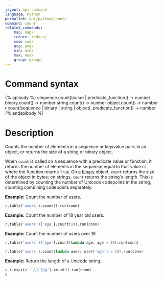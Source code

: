 ```yaml
---
layout: api-command
language: Python
permalink: api/python/count/
command: count
related_commands:
    map: map/
    reduce: reduce/
    sum: sum/
    avg: avg/
    min: min/
    max: max/
    group: group/
---
```


# Command syntax #

{% apibody %}
sequence.count([value | predicate_function]) &rarr; number
binary.count() &rarr; number
string.count() &rarr; number
object.count() &rarr; number
r.count(sequence | binary | string | object[, predicate_function]) &rarr; number
{% endapibody %}

# Description #

Counts the number of elements in a sequence or key/value pairs in an object, or returns the size of a string or binary object.

When `count` is called on a sequence with a predicate value or function, it returns the number of elements in the sequence equal to that value or where the function returns `True`. On a [binary](/api/python/binary) object, `count` returns the size of the object in bytes; on strings, `count` returns the string's length. This is determined by counting the number of Unicode codepoints in the string, counting combining codepoints separately.

__Example:__ Count the number of users.

```py
r.table('users').count().run(conn)
```

__Example:__ Count the number of 18 year old users.

```py
r.table('users')['age'].count(18).run(conn)
```

__Example:__ Count the number of users over 18.

```py
r.table('users')['age'].count(lambda age: age > 18).run(conn)
```

```py
r.table('users').count(lambda user: user['age'] > 18).run(conn)
```

__Example:__ Return the length of a Unicode string.

```py
> r.expr(u'こんにちは').count().run(conn)
5
```
